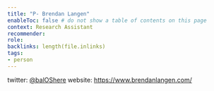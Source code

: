 ```yaml
---
title: "P- Brendan Langen"
enableToc: false # do not show a table of contents on this page
context: Research Assistant
recommender:
role: 
backlinks: length(file.inlinks) 
tags:
- person
---
```

twitter: [@balOShere](https://twitter.com/balOShere)
website: https://www.brendanlangen.com/
